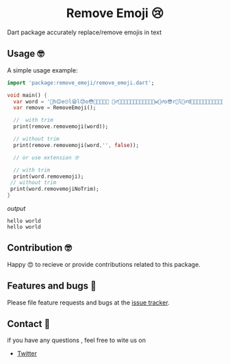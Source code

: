 <h1 align="center">Remove Emoji 😢</h1>

Dart package accurately replace/remove emojis in text 

## Usage 🤓

A simple usage example:

```dart
import 'package:remove_emoji/remove_emoji.dart';

void main() {
  var word = '🤣h😌e🙄l😪l😓o😳🤔👨‍🦰🤶🏿 🧝‍♂️🍝🥘🌯🍦🥂🥂🎂🍰🧁🍨🍧😁w🤷‍♂️o😎r🤪l🤦‍♂️d🐸🤑😆😖🎉🍾🤟🤩😢🐭😡😍📧😄😔😇🧐😈🙁🤓🙂🥱';
  var remove = RemoveEmoji();

  //  with trim
  print(remove.removemoji(word));

  // without trim
  print(remove.removemoji(word,'', false));

  // or use extension 🤓

  // with trim
  print(word.removemoji);
 // without trim
 print(word.removemojiNoTrim);
}
```
*output*

```
hello world
hello world
```
## Contribution 🤓

Happy 😍 to recieve or provide contributions related to this package.


## Features and bugs 🐛

Please file feature requests and bugs at the [issue tracker](https://github.com/buckthorndev/remove-emoji/issues).

## Contact 📧

if you have any questions , feel free to wite us on

+ [Twitter](https://twitter.com/buckthorndev)